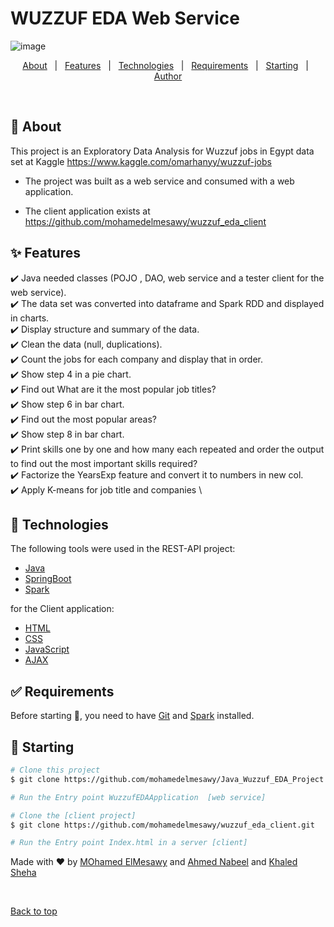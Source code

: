 # WUZZUF EDA Web Service

![image](https://user-images.githubusercontent.com/28452932/127750743-199af868-383c-4692-9c0b-1b33cf8a7e00.png)

<div align="center" id="top"> 
  <!-- <a href="https://resources.netlify.app">Demo</a> -->
</div>

<!-- <h4 align="center"> 
	🚧  Resources 🚀 Under construction...  🚧
</h4> 

<hr> -->

<p align="center">
  <a href="#dart-about">About</a> &#xa0; | &#xa0; 
  <a href="#sparkles-features">Features</a> &#xa0; | &#xa0;
  <a href="#rocket-technologies">Technologies</a> &#xa0; | &#xa0;
  <a href="#white_check_mark-requirements">Requirements</a> &#xa0; | &#xa0;
  <a href="#checkered_flag-starting">Starting</a> &#xa0; | &#xa0;
  <a href="https://github.com/mohamedelmesawy" target="_blank">Author</a>
</p>

<br>

## :dart: About ##

This project is an Exploratory Data Analysis for Wuzzuf jobs in Egypt data set at Kaggle https://www.kaggle.com/omarhanyy/wuzzuf-jobs
- The project was built as a web service and consumed with a web application.

- The client application exists at https://github.com/mohamedelmesawy/wuzzuf_eda_client



## :sparkles: Features ##

    
:heavy_check_mark: Java needed classes (POJO , DAO, web service and a tester client for the web service). \
:heavy_check_mark: The data set was converted into dataframe and Spark RDD and displayed in charts. \
:heavy_check_mark: Display structure and summary of the data. \
:heavy_check_mark: Clean the data (null, duplications). \
:heavy_check_mark: Count the jobs for each company and display that in order. \
:heavy_check_mark: Show step 4 in a pie chart. \
:heavy_check_mark: Find out What are it the most popular job titles? \
:heavy_check_mark: Show step 6 in bar chart. \
:heavy_check_mark: Find out the most popular areas? \
:heavy_check_mark: Show step 8 in bar chart. \
:heavy_check_mark: Print skills one by one and how many each repeated and order the output to find out the most important skills required? \
:heavy_check_mark: Factorize the YearsExp feature and convert it to numbers in new col. \
:heavy_check_mark: Apply K-means for job title and companies \


## :rocket: Technologies ##

The following tools were used in the REST-API project:

- [Java](https://www.java.com/en/)
- [SpringBoot](https://spring.io/projects/spring-boot)
- [Spark](https://spark.apache.org/downloads.html)

for the Client application: 
- [HTML](https://www.w3schools.com/tags/tag_main.asp)
- [CSS](https://www.w3schools.com/css/)
- [JavaScript](https://www.javascript.com/)
- [AJAX](https://api.jquery.com/jquery.ajax/)

## :white_check_mark: Requirements ##

Before starting :checkered_flag:, you need to have [Git](https://git-scm.com) and [Spark](https://spark.apache.org/downloads.html) installed.

## :checkered_flag: Starting ##

```bash
# Clone this project
$ git clone https://github.com/mohamedelmesawy/Java_Wuzzuf_EDA_Project.git

# Run the Entry point WuzzufEDAApplication  [web service]

# Clone the [client project]
$ git clone https://github.com/mohamedelmesawy/wuzzuf_eda_client.git

# Run the Entry point Index.html in a server [client]
```


Made with :heart: by <a href="https://github.com/mohamedelmesawy" target="_blank">MOhamed ElMesawy</a> and <a href="https://github.com/ahmednawaad" target="_blank">Ahmed Nabeel</a> and <a href="https://github.com/KhaledSheha" target="_blank">Khaled Sheha</a>

&#xa0;

<a href="#top">Back to top</a>
